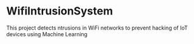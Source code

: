 # WifiIntrusionSystem
This project detects ntrusions in WiFi networks to prevent hacking of IoT devices using Machine Learning
